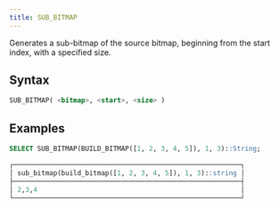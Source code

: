 ```yaml
---
title: SUB_BITMAP
---
```


Generates a sub-bitmap of the source bitmap, beginning from the start index, with a specified size.

## Syntax

```sql
SUB_BITMAP( <bitmap>, <start>, <size> )
```

## Examples

```sql
SELECT SUB_BITMAP(BUILD_BITMAP([1, 2, 3, 4, 5]), 1, 3)::String;

┌─────────────────────────────────────────────────────────┐
│ sub_bitmap(build_bitmap([1, 2, 3, 4, 5]), 1, 3)::string │
├─────────────────────────────────────────────────────────┤
│ 2,3,4                                                   │
└─────────────────────────────────────────────────────────┘
```